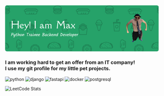 ![REHeader](header.png)
<br>
<h3 align="left">I am working hard to get an offer from an IT company!<br>
I use my git profile for my little pet projects.
</h3>
<!-- <p> -->
<!-- <img src="https://github.com/kohiry/kohiry/raw/main/Django.svg" height="60" style="vertical-align:down; margin:4px" alt="Django"> -->
<!-- <img src="https://github.com/kohiry/kohiry/raw/main/Docker.svg" height="60" style="vertical-align:down; margin:4px" alt="Docker"> -->
<!-- <img src="https://github.com/kohiry/kohiry/raw/main/PostgreSQL.svg" height="60" style="vertical-align:down; margin:4px" alt="Postgre"> -->
<!-- <img src="https://github.com/kohiry/kohiry/raw/main/Python.svg" height="60" style="vertical-align:down; margin:4px" alt="Python"> -->
<!-- </p> -->

![python](https://img.shields.io/badge/python-%233776AB.svg?style=for-the-badge&logo=python&logoColor=white)
![django](https://img.shields.io/badge/django-%23092E20.svg?style=for-the-badge&logo=django&logoColor=white)
![fastapi](https://img.shields.io/badge/fastapi-%2300C7B7.svg?style=for-the-badge&logo=fastapi&logoColor=white)
![docker](https://img.shields.io/badge/docker-%230db7ed.svg?style=for-the-badge&logo=docker&logoColor=white)
![postgresql](https://img.shields.io/badge/postgresql-%23316192.svg?style=for-the-badge&logo=postgresql&logoColor=white)

![LeetCode Stats](https://leetcard.jacoblin.cool/kohiru?theme=dark&font=Rubik)
